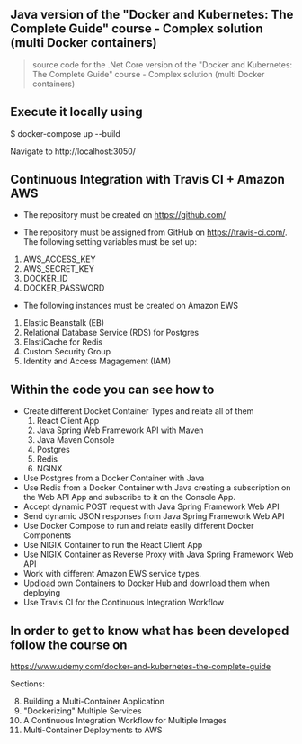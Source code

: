 ## Java version of the "Docker and Kubernetes: The Complete Guide" course - Complex solution (multi Docker containers)

> source code for the .Net Core version of the "Docker and Kubernetes: The Complete Guide" course - Complex solution (multi Docker containers)

## Execute it locally using

$ docker-compose up --build

Navigate to http://localhost:3050/

## Continuous Integration with Travis CI + Amazon AWS

- The repository must be created on https://github.com/

- The repository must be assigned from GitHub on https://travis-ci.com/. The following setting variables must be set up:
1) AWS_ACCESS_KEY
2) AWS_SECRET_KEY
3) DOCKER_ID
4) DOCKER_PASSWORD

- The following instances must be created on Amazon EWS
1) Elastic Beanstalk (EB)
2) Relational Database Service (RDS) for Postgres
3) ElastiCache for Redis
4) Custom Security Group
5) Identity and Access Magagement (IAM)

## Within the code you can see how to
- Create different Docket Container Types and relate all of them
  1) React Client App
  2) Java Spring Web Framework API with Maven
  3) Java Maven Console
  4) Postgres
  5) Redis
  6) NGINX
- Use Postgres from a Docker Container with Java
- Use Redis from a Docker Container with Java creating a subscription on the Web API App and subscribe to it on the Console App.
- Accept dynamic POST request with Java Spring Framework Web API
- Send dynamic JSON responses from Java Spring Framework Web API
- Use Docker Compose to run and relate easily different Docker Components
- Use NIGIX Container to run the React Client App
- Use NIGIX Container as Reverse Proxy with Java Spring Framework Web API
- Work with different Amazon EWS service types.
- Updload own Containers to Docker Hub and download them when deploying
- Use Travis CI for the Continuous Integration Workflow

## In order to get to know what has been developed follow the course on

https://www.udemy.com/docker-and-kubernetes-the-complete-guide

Sections:

8) Building a Multi-Container Application
9) "Dockerizing" Multiple Services
10) A Continuous Integration Workflow for Multiple Images
11) Multi-Container Deployments to AWS
